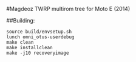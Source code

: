 #Magdeoz TWRP multirom tree for Moto E (2014)

##Building:
````
source build/envsetup.sh
lunch omni_otus-userdebug
make clean
make installclean
make -j10 recoveryimage
````

